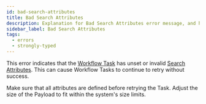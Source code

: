 ```yaml
---
id: bad-search-attributes
title: Bad Search Attributes
description: Explanation for Bad Search Attributes error message, and how to fix it.
sidebar_label: Bad Search Attributes
tags:
  - errors
  - strongly-typed
---
```


This error indicates that the [Workflow Task](/tasks#workflow-task) has unset or invalid [Search Attributes](/app-dev-context/search-attributes).
This can cause Workflow Tasks to continue to retry without success.

Make sure that all attributes are defined before retrying the Task.
Adjust the size of the Payload to fit within the system's size limits.
